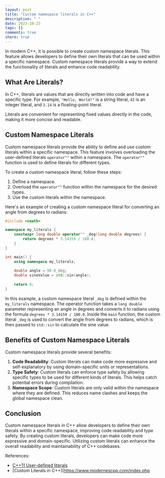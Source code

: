 ```yaml
---
layout: post
title: "Custom namespace literals in C++"
description: " "
date: 2023-10-23
tags: []
comments: true
share: true
---
```


In modern C++, it is possible to create custom namespace literals. This feature allows developers to define their own literals that can be used within a specific namespace. Custom namespace literals provide a way to extend the functionality of literals and enhance code readability.

## What Are Literals?

In C++, literals are values that are directly written into code and have a specific type. For example, `"Hello, World!"` is a string literal, `42` is an integer literal, and `3.14` is a floating-point literal. 

Literals are convenient for representing fixed values directly in the code, making it more concise and readable.

## Custom Namespace Literals

Custom namespace literals provide the ability to define and use custom literals within a specific namespace. This feature involves overloading the user-defined literals `operator""` within a namespace. The `operator""` function is used to define literals for different types.

To create a custom namespace literal, follow these steps:

1. Define a namespace.
2. Overload the `operator""` function within the namespace for the desired types.
3. Use the custom literals within the namespace.

Here's an example of creating a custom namespace literal for converting an angle from degrees to radians:

```cpp
#include <cmath>

namespace my_literals {
    constexpr long double operator"" _deg(long double degrees) {
        return degrees * 3.14159 / 180.0;
    }
}

int main() {
    using namespace my_literals;
    
    double angle = 90.0_deg;
    double sineValue = std::sin(angle);
    
    return 0;
}
```

In this example, a custom namespace literal `_deg` is defined within the `my_literals` namespace. The operator function takes a `long double` parameter representing an angle in degrees and converts it to radians using the formula `degrees * 3.14159 / 180.0`. Inside the `main` function, the custom literal `_deg` is used to convert the angle from degrees to radians, which is then passed to `std::sin` to calculate the sine value.

## Benefits of Custom Namespace Literals

Custom namespace literals provide several benefits:

1. **Code Readability**: Custom literals can make code more expressive and self-explanatory by using domain-specific units or representations.
2. **Type Safety**: Custom literals can enforce type safety by allowing specific types to be used for different kinds of literals. This helps catch potential errors during compilation.
3. **Namespace Scope**: Custom literals are only valid within the namespace where they are defined. This reduces name clashes and keeps the global namespace clean.

## Conclusion

Custom namespace literals in C++ allow developers to define their own literals within a specific namespace, improving code readability and type safety. By creating custom literals, developers can make code more expressive and domain-specific. Utilizing custom literals can enhance the overall readability and maintainability of C++ codebases.

References:
- [C++11 User-defined literals](https://en.cppreference.com/w/cpp/language/user_literal)
- [Custom Literals in C++](https://www.modernescpp.com/index.php
